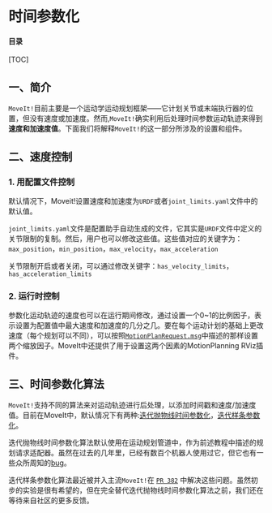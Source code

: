 # 时间参数化

#### 目录

[TOC]

## 一、简介

`MoveIt!`目前主要是一个运动学运动规划框架——它计划关节或末端执行器的位置，但没有速度或加速度。然而,`MoveIt!`确实利用后处理时间参数运动轨迹来得到**速度和加速度值**。下面我们将解释`MoveIt!`的这一部分所涉及的设置和组件。

## 二、速度控制

### 1. 用配置文件控制

默认情况下，Moveit!设置速度和加速度为`URDF`或者`joint_limits.yaml`文件中的默认值。

`joint_limits.yaml`文件是配置助手自动生成的文件，它其实是`URDF`文件中定义的关节限制的复制。然后，用户也可以修改这些值。这些值对应的关键字为：`max_position`，`min_position`，`max_velocity`，`max_acceleration`

关节限制开启或者关闭，可以通过修改关键字：`has_velocity_limits`，`has_acceleration_limits`

### 2. 运行时控制

参数化运动轨迹的速度也可以在运行期间修改，通过设置一个0~1的比例因子，表示设置为配置值中最大速度和加速度的几分之几。要在每个运动计划的基础上更改速度（每个规划可以不同），可以按照[`MotionPlanRequest.msg`](<http://docs.ros.org/kinetic/api/moveit_msgs/html/msg/MotionPlanRequest.html>)中描述的那样设置两个缩放因子。MoveIt中还提供了用于设置这两个因素的MotionPlanning RViz插件。

## 三、时间参数化算法

`MoveIt!`支持不同的算法来对运动轨迹进行后处理，以添加时间戳和速度/加速度值。目前在MoveIt中，默认情况下有两种:[迭代抛物线时间参数化](https://github.com/ros-planning/moveit/blob/kinetic-devel/moveit_core/trajectory_processing/src/iterative_time_parameterization.cpp)，[迭代样条参数化](https://github.com/ros-planning/moveit/blob/kinetic-devel/moveit_core/trajectory_processing/src/iterative_spline_parameterization.cpp)。

迭代抛物线时间参数化算法默认使用在运动规划管道中，作为前述教程中描述的规划请求适配器。虽然在过去的几年里，已经有数百个机器人使用过它，但它也有一些众所周知的[bug](https://github.com/ros-planning/moveit/issues/160)。

迭代样条参数化算法最近被并入主流`MoveIt!`在 [`PR 382`](https://github.com/ros-planning/moveit/pull/382) 中解决这些问题。虽然初步的实验是很有希望的，但在完全替代迭代抛物线时间参数化算法之前，我们还在等待来自社区的更多反馈。